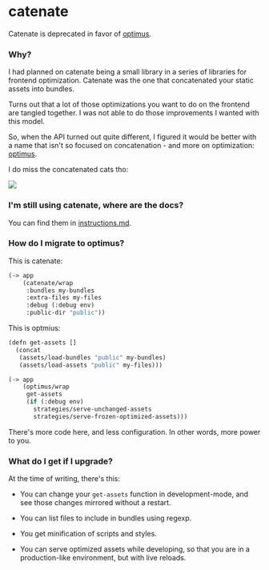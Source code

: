 # catenate

Catenate is deprecated in favor of [optimus](https://github.com/magnars/optimus).

### Why?

I had planned on catenate being a small library in a series of
libraries for frontend optimization. Catenate was the one that
concatenated your static assets into bundles.

Turns out that a lot of those optimizations you want to do on the
frontend are tangled together. I was not able to do those improvements
I wanted with this model.

So, when the API turned out quite different, I figured it would be
better with a name that isn't so focused on concatenation - and more
on optimization: [optimus](https://github.com/magnars/optimus).

I do miss the concatenated cats tho:

<img src="https://raw.github.com/magnars/catenate/master/concatenated.jpg">

### I'm still using catenate, where are the docs?

You can find them in [instructions.md](instructions.md).

### How do I migrate to optimus?

This is catenate:

```cl
(-> app
    (catenate/wrap
     :bundles my-bundles
     :extra-files my-files
     :debug (:debug env)
     :public-dir "public"))
```

This is optmius:

```cl
(defn get-assets []
  (concat
   (assets/load-bundles "public" my-bundles)
   (assets/load-assets "public" my-files)))

(-> app
    (optimus/wrap
     get-assets
     (if (:debug env)
       strategies/serve-unchanged-assets
       strategies/serve-frozen-optimized-assets)))
```

There's more code here, and less configuration. In other words, more
power to you.

### What do I get if I upgrade?

At the time of writing, there's this:

- You can change your `get-assets` function in development-mode, and
  see those changes mirrored without a restart.

- You can list files to include in bundles using regexp.

- You get minification of scripts and styles.

- You can serve optimized assets while developing, so that you are in
  a production-like environment, but with live reloads.

